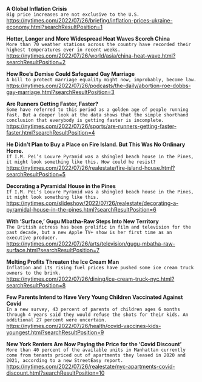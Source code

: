 **A Global Inflation Crisis**\
`Big price increases are not exclusive to the U.S.`\
https://nytimes.com/2022/07/26/briefing/inflation-prices-ukraine-economy.html?searchResultPosition=1

**Hotter, Longer and More Widespread Heat Waves Scorch China**\
`More than 70 weather stations across the country have recorded their highest temperatures ever in recent weeks.`\
https://nytimes.com/2022/07/26/world/asia/china-heat-wave.html?searchResultPosition=2

**How Roe’s Demise Could Safeguard Gay Marriage**\
`A bill to protect marriage equality might now, improbably, become law.`\
https://nytimes.com/2022/07/26/podcasts/the-daily/abortion-roe-dobbs-gay-marriage.html?searchResultPosition=3

**Are Runners Getting Faster, Faster?**\
`Some have referred to this period as a golden age of people running fast. But a deeper look at the data shows that the simple shorthand conclusion that everybody is getting faster is incomplete.`\
https://nytimes.com/2022/07/26/sports/are-runners-getting-faster-faster.html?searchResultPosition=4

**He Didn’t Plan to Buy a Place on Fire Island. But This Was No Ordinary Home.**\
`If I.M. Pei’s Louvre Pyramid was a shingled beach house in the Pines, it might look something like this. How could he resist?`\
https://nytimes.com/2022/07/26/realestate/fire-island-house.html?searchResultPosition=5

**Decorating a Pyramidal House in the Pines**\
`If I.M. Pei’s Louvre Pyramid was a shingled beach house in the Pines, it might look something like this.`\
https://nytimes.com/slideshow/2022/07/26/realestate/decorating-a-pyramidal-house-in-the-pines.html?searchResultPosition=6

**With ‘Surface,’ Gugu Mbatha-Raw Steps Into New Territory**\
`The British actress has been prolific in film and television for the past decade, but a new Apple TV+ show is her first time as an executive producer.`\
https://nytimes.com/2022/07/26/arts/television/gugu-mbatha-raw-surface.html?searchResultPosition=7

**Melting Profits Threaten the Ice Cream Man**\
`Inflation and its rising fuel prices have pushed some ice cream truck owners to the brink.`\
https://nytimes.com/2022/07/26/dining/ice-cream-truck-nyc.html?searchResultPosition=8

**Few Parents Intend to Have Very Young Children Vaccinated Against Covid**\
`In a new survey, 43 percent of parents of children ages 6 months through 4 years said they would refuse the shots for their kids. An additional 27 percent were uncertain.`\
https://nytimes.com/2022/07/26/health/covid-vaccines-kids-youngest.html?searchResultPosition=9

**New York Renters Are Now Paying the Price for the ‘Covid Discount’**\
`More than 40 percent of the available units in Manhattan currently come from tenants priced out of apartments they leased in 2020 and 2021, according to a new StreetEasy report.`\
https://nytimes.com/2022/07/26/realestate/nyc-apartments-covid-discount.html?searchResultPosition=10

